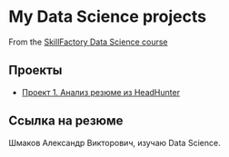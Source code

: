# My Data Science projects

From the [SkillFactory Data Science course](https://skillfactory.ru/)

## Проекты

* [Проект 1. Анализ резюме из HeadHunter](https://github.com/alvi-shmakov/IDE/tree/main/PROJECT-1_%D0%90%D0%BD%D0%B0%D0%BB%D0%B8%D0%B7%20%D1%80%D0%B5%D0%B7%D1%8E%D0%BC%D0%B5%20%D0%B8%D0%B7%20HeadHunter)

## Ссылка на резюме
Шмаков Александр Викторович, изучаю Data Science.
